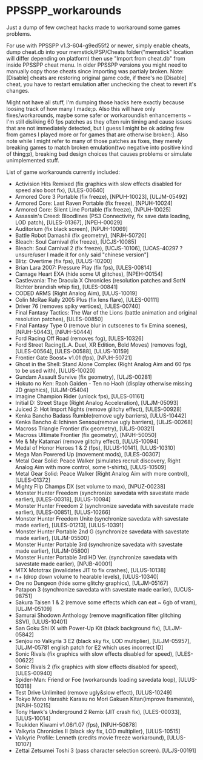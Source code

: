 # PPSSPP_workarounds
Just a dump of few cwcheat hacks made to workaround some games problems.

For use with PPSSPP v1.3-604-g9ed55f2 or newer, simply enable cheats, dump cheat.db into your memstick/PSP/Cheats folder("memstick" location will differ depending on platform) then use "Import from cheat.db" from inside PPSSPP cheat menu. In older PPSSPP versions you might need to manually copy those cheats since importing was partialy broken.
Note: [Disable] cheats are restoring original game code, if there's no [Disable] cheat, you have to restart emulation after unchecking the cheat to revert it's changes.

Might not have all stuff, I'm dumping those hacks here exactly because loosing track of how many I made;p. Also this will have only fixes/workarounds, maybe some safer or workaroundish enhancements ~ I'm still disliking 60 fps patches as they often ruin timing and cause issues that are not immediately detected, but I guess I might be ok adding few from games I played more or for games that are otherwise broken:]. Also note while I might refer to many of those patches as fixes, they merely breaking games to match broken emulation(two negative into positive kind of thing;p), breaking bad design choices that causes problems or simulate unimplemented stuff.

List of game workarounds currently included:
- Activision Hits Remixed (fix graphics with slow effects disabled for speed also boot fix), [ULES-00640]
- Armored Core 3 Portable (fix freeze), [NPUH-10023], [ULJM-05492]
- Armored Core: Last Raven Portable (fix freeze), [NPUH-10024]
- Armored Core: Silent Line Portable (fix freeze), [NPUH-10025]
- Assassin's Creed: Bloodlines (PS3 Connectivity, fix save data loading, LOD patch), [ULES-01367], [NPEH-00029]
- Auditorium (fix black screen), [NPUH-10069]
- Battle Robot Damashii (fix geometry), [NPJH-50720]
- Bleach: Soul Carnival (fix freeze), [UCJS-10085]
- Bleach: Soul Carnival 2 (fix freeze), [UCJS-10106], [UCAS-40297 ? unsure/user I made it for only said "chinese version"]
- Blitz: Overtime (fix fps), [ULUS-10200]
- Brian Lara 2007: Pressure Play (fix fps), [ULES-00814]
- Carnage Heart EXA (hide some UI glitches), [NPEH-00154]
- Castlevania: The Dracula X Chronicles (resolution patches and SotN Richter brandish whip fix), [ULES-00841]
- CODED ARMS (Right Analog Aim), [ULUS-10019]
- Colin McRae Rally 2005 Plus (fix lens flare), [ULES-00111]
- Driver 76 (removes spiky vertices), [ULES-00740]
- Final Fantasy Tactics: The War of the Lions (battle animation and original resolution patches), [ULES-00850]
- Final Fantasy Type 0 (remove blur in cutscenes to fix Emina scenes), [NPJH-50443], [NPJH-50444]
- Ford Racing Off Road (removes fog), [ULES-10326]
- Ford Street Racing(L.A. Duel, XR Edition, Bold Moves) (removes fog), [ULES-00564], [ULES-00588], [ULUS-10159]
- Frontier Gate Boost+ v1.01 (fps), [NPJH-50721]
- Ghost in the Shell: Stand Alone Complex (Right Analog Aim and 60 fps to be used with), [ULUS-10020]
- Gundam Assault Survive (fix geometry), [ULJS-00281]
- Hokuto no Ken: Raoh Gaiden - Ten no Haoh (display otherwise missing 2D graphics), [ULJM-05404]
- Imagine Champion Rider (unlock fps), [ULES-01161]
- Initial D: Street Stage (Right Analog Acceleration), [ULJM-05093]
- Juiced 2: Hot Import Nights (remove glitchy effect), [ULES-00928]
- Kenka Bancho Badass Rumble(remove ugly barriers), [ULUS-10442]
- Kenka Bancho 4: Ichinen Sensou(remove ugly barriers), [ULJS-00268]
- Macross Triangle Frontier (fix geometry), [ULJS-00321]
- Macross Ultimate Frontier (fix geometry), [NPJH-50050]
- Me & My Katamari (remove glitchy effect), [ULUS-10094]
- Medal of Honor Heroes 1 & 2 (fps), [ULUS-10141], [ULUS-10310]
- Mega Man Powered Up (movement mods), [ULES-00307]
- Metal Gear Solid: Peace Walker (simulates recruit discovery, Right Analog Aim with more control, some t-shirts), [ULUS-10509]
- Metal Gear Solid: Peace Walker (Right Analog Aim with more control), [ULES-01372]
- Mighty Flip Champs DX (set volume to max), [NPUZ-00238]
- Monster Hunter Freedom (synchronize savedata with savestate made earlier), [ULES-00318], [ULUS-10084]
- Monster Hunter Freedom 2 (synchronize savedata with savestate made earlier), [ULES-00851], [ULUS-10266]
- Monster Hunter Freedom Unite (synchronize savedata with savestate made earlier), [ULES-01213], [ULUS-10391]
- Monster Hunter Portable 2nd G (synchronize savedata with savestate made earlier), [ULJM-05500]
- Monster Hunter Portable 3rd (synchronize savedata with savestate made earlier), [ULJM-05800]
- Monster Hunter Portable 3rd HD Ver. (synchronize savedata with savestate made earlier), [NPJB-40001]
- MTX Mototrax (invalidates JIT to fix crashes), [ULUS-10138]
- n+ (drop down volume to hearable levels), [ULUS-10340]
- Ore no Dungeon (hide some glitchy graphics), [ULJM-05167]
- Patapon 3 (synchronize savedata with savestate made earlier), [UCUS-98751]
- Sakura Taisen 1 & 2 (remove some effects which can eat ~ 6gb of vram), [ULJM-05109]
- Samurai Shodown Anthology (remove magnification filter glitching SSVI), [ULUS-10401]
- San Goku Shi IX with Power-Up Kit (black background fix), [ULJM-05842]
- Senjou no Valkyria 3 E2 (black sky fix, LOD multiplier), [ULJM-05957], [ULJM-05781 english patch for E2 which uses incorrect ID]
- Sonic Rivals (fix graphics with slow effects disabled for speed), [ULES-00622]
- Sonic Rivals 2 (fix graphics with slow effects disabled for speed), [ULES-00940]
- Spider-Man: Friend or Foe (workarounds loading savedata loop), [ULUS-10318]
- Test Drive Unlimited (remove ugly&slow effect), [ULUS-10249]
- Tokyo Mono Harashi: Karasu no Mori Gakuen Kitan(improve framerate), [NPJH-50215]
- Tony Hawk's Underground 2 Remix (JIT crash fix), [ULES-00033], [ULUS-10014]
- Toukiden Kiwami v1.06/1.07 (fps), [NPJH-50878]
- Valkyria Chronicles II (black sky fix, LOD multiplier), [ULUS-10515]
- Valkyrie Profile: Lenneth (credits movie freeze workaround), [ULUS-10107]
- Zettai Zetsumei Toshi 3 (pass character selection screen). [ULJS-00191]